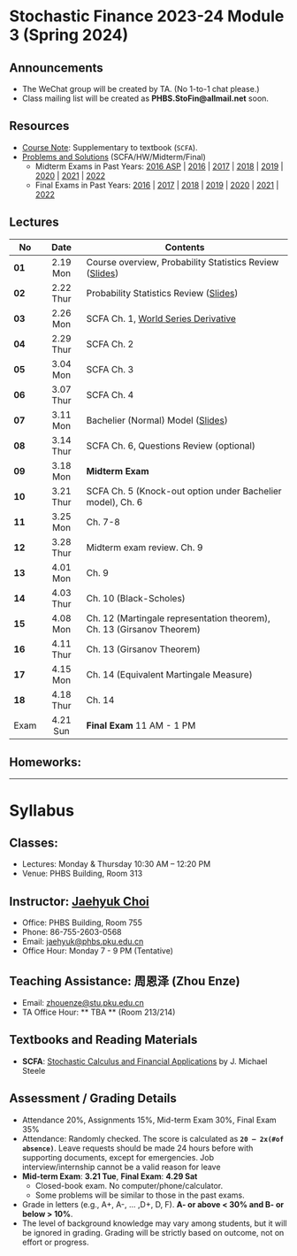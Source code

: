 # Stochastic Finance 2023-24 Module 3 (Spring 2024)

## Announcements
* The WeChat group will be created by TA. (No 1-to-1 chat please.)
* Class mailing list will be created as __PHBS.StoFin@allmail.net__ soon.

## Resources
* [Course Note](files/SCFA_Notes.pdf): Supplementary to textbook (`SCFA`).
* [Problems and Solutions](files/SF_Problems.pdf) (SCFA/HW/Midterm/Final)
  * Midterm Exams in Past Years: [2016 ASP](files/ASP2016_Midterm.pdf) | [2016](files/SF2016_Midterm.pdf) | [2017](files/SF2017_Midterm.pdf) | [2018](files/SF2018_Midterm.pdf) | [2019](files/SF2019_Midterm.pdf) | [2020](files/SF2020_Midterm.pdf) | [2021](files/SF2021_Midterm.pdf) | [2022](files/SF2022_Midterm.pdf) 
  * Final Exams in Past Years: [2016](files/SF2016_Final.pdf) | [2017](files/SF2017_Final.pdf) |
[2018](files/SF2018_Final.pdf) | [2019](files/SF2019_Final.pdf) | [2020](files/SF2020_Final.pdf) | [2021](files/SF2021_Final.pdf) | [2022](files/SF2022_Final.pdf) 

## Lectures
No | Date | Contents
--- | :---: | ---
__01__ | 2.19 Mon | Course overview, Probability Statistics Review ([Slides](files/Prob_Stat_Review.pdf))
__02__ | 2.22 Thur | Probability Statistics Review ([Slides](files/Prob_Stat_Review.pdf))
__03__ | 2.26 Mon | SCFA Ch. 1, [World Series Derivative](files/World_Series.pdf)
__04__ | 2.29 Thur | SCFA Ch. 2
__05__ | 3.04 Mon | SCFA Ch. 3
__06__ | 3.07 Thur | SCFA Ch. 4 
__07__ | 3.11 Mon | Bachelier (Normal) Model ([Slides](files/Bachelier_Model.pdf))
__08__ | 3.14 Thur | SCFA Ch. 6, Questions Review (optional)
__09__ | 3.18 Mon | __Midterm Exam__
__10__ | 3.21 Thur | SCFA Ch. 5 (Knock-out option under Bachelier model), Ch. 6
__11__ | 3.25 Mon | Ch. 7-8
__12__ | 3.28 Thur | Midterm exam review. Ch. 9
__13__ | 4.01 Mon | Ch. 9
__14__ | 4.03 Thur | Ch. 10 (Black-Scholes)
__15__ | 4.08 Mon | Ch. 12 (Martingale representation theorem), Ch. 13 (Girsanov Theorem)
__16__ | 4.11 Thur | Ch. 13 (Girsanov Theorem)
__17__ | 4.15 Mon | Ch. 14 (Equivalent Martingale Measure)
__18__ | 4.18 Thur | Ch. 14
Exam | 4.21 Sun | __Final Exam__ 11 AM - 1 PM 

## Homeworks: 
<!--
### __Set 1__: __SCFA__ Exercise Problem 1.1 and 1.3 [Due by 3.05 Tues. Submit in class]: [Solution](files/SF2018_HW_Solution.pdf)
### __Set 2__: [HW 2](files/SF2018_HW_Solution.pdf) [Due by 3.16 Tues. Submit in class]
### __Set 3__: __SCFA__ Exercise 6.1, 6.2. [2017 Final Exam](files/SF2017_Final.pdf) Problem 4 (Interest rate and bond price SDE) and one more question: [Solution](files/SF2018_HW_Solution.pdf)
-->

***
# Syllabus

## Classes:
* Lectures: Monday & Thursday 10:30 AM – 12:20 PM
* Venue: PHBS Building, Room 313

## Instructor: [Jaehyuk Choi](http://www.jaehyukchoi.net/phbs_en)
* Office: PHBS Building, Room 755
* Phone: 86-755-2603-0568
* Email: jaehyuk@phbs.pku.edu.cn
* Office Hour: Monday 7 - 9 PM (Tentative)

## Teaching Assistance: 周恩泽 (Zhou Enze)
* Email: zhouenze@stu.pku.edu.cn
* TA Office Hour: ** TBA **  (Room 213/214)

## Textbooks and Reading Materials
* __SCFA__: [Stochastic Calculus and Financial Applications](http://www-stat.wharton.upenn.edu/~steele/StochasticCalculus.html) by J. Michael Steele

## Assessment / Grading Details
* Attendance 20%, Assignments 15%, Mid-term Exam 30%, Final Exam 35%
* Attendance: Randomly checked. The score is calculated as __`20 – 2x(#of absence)`__. Leave requests should be made 24 hours before with supporting documents, except for emergencies. Job interview/internship cannot be a valid reason for leave
* __Mid-term Exam__: __3.21 Tue__, __Final Exam__: __4.29 Sat__
  * Closed-book exam. No computer/phone/calculator. <!--  with one A4 page cheat sheet -->
  * Some problems will be similar to those in the past exams.
* Grade in letters (e.g., A+, A-, ... ,D+, D, F). __A- or above < 30% and B- or below > 10%__.
* The level of background knowledge may vary among students, but it will be ignored in grading. Grading will be strictly based on outcome, not on effort or progress.
